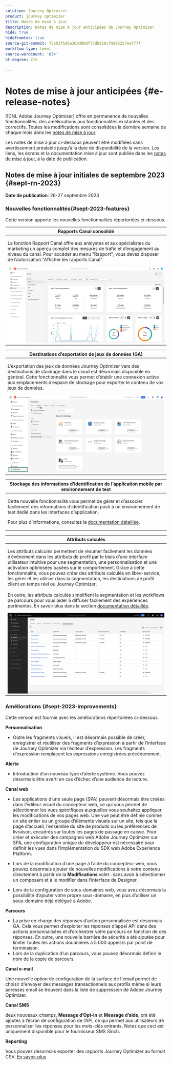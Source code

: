 ```yaml
---
solution: Journey Optimizer
product: journey optimizer
title: Notes de mise à jour
description: Notes de mise à jour anticipées de Journey Optimizer
hide: true
hidefromtoc: true
source-git-commit: 75a03fbd6a369d9b8f75db819cfa995257eaf77f
workflow-type: tm+mt
source-wordcount: '634'
ht-degree: 21%

---
```


# Notes de mise à jour anticipées {#e-release-notes}

[!DNL Adobe Journey Optimizer] offre en permanence de nouvelles fonctionnalités, des améliorations aux fonctionnalités existantes et des correctifs. Toutes les modifications sont consolidées la dernière semaine de chaque mois dans les [notes de mise à jour](release-notes.md).

Les notes de mise à jour ci-dessous peuvent être modifiées sans avertissement préalable jusqu’à la date de disponibilité de la version. Les liens, les écrans et la documentation mise à jour sont publiés dans les [notes de mise à jour](release-notes.md), à la date de publication.

## Notes de mise à jour initiales de septembre 2023 {#sept-rn-2023}

**Date de publication**: 26-27 septembre 2023

### Nouvelles fonctionnalités{#sept-2023-features}

Cette version apporte les nouvelles fonctionnalités répertoriées ci-dessous.


<table>
<thead>
<tr>
<th><strong>Rapports Canal consolidé</strong><br/></th>
</tr>
</thead>
<tbody>
<tr>
<td>
<p>La fonction Rapport Canal offre aux analystes et aux spécialistes du marketing un aperçu complet des mesures de trafic et d’engagement au niveau du canal. Pour accéder au menu "Rapport", vous devez disposer de l’autorisation "Afficher les rapports Canal".</p>
<img src="assets/channel-reports.png"/>
<!--p>For more information, refer to the <a href="../in-app/get-started-in-app.md">detailed documentation</a>.</p-->
</tr>
</tbody>
</table>


<table>
<thead>
<tr>
<th><strong>Destinations d’exportation de jeux de données (GA)</strong><br/></th>
</tr>
</thead>
<tbody>
<tr>
<td>
<p>L’exportation des jeux de données Journey Optimizer vers des destinations de stockage dans le cloud est désormais disponible en général. Cette fonctionnalité vous permet d’établir une connexion active aux emplacements d’espace de stockage pour exporter le contenu de vos jeux de données.</p>
<img src="../data/assets/dataset-export-setup.png">
<!--p>For more information, refer to the <a href="../audience/get-started-audience-orchestration.md">detailed documentation</a>.</p-->
</td>
</tr>
</tbody>
</table>

<table>
<thead>
<tr>
<th><strong>Stockage des informations d’identification de l’application mobile par environnement de test</strong><br/></th>
</tr>
</thead>
<tbody>
<tr>
<td>
<p>Cette nouvelle fonctionnalité vous permet de gérer et d’associer facilement des informations d’identification push à un environnement de test dédié dans les interfaces d’application.</p>
<p>Pour plus d’informations, consultez la <a href="../in-app/inapp-configuration.md">documentation détaillée</a>.</p>
</tr>
</tbody>
</table>

<table>
<thead>
<tr>
<th><strong>Attributs calculés</strong><br/></th>
</tr>
</thead>
<tbody>
<tr>
<td>
<p>Les attributs calculés permettent de résumer facilement les données d’événement dans les attributs de profil par le biais d’une interface utilisateur intuitive pour une segmentation, une personnalisation et une activation optimisées basées sur le comportement. Grâce à cette fonctionnalité, vous pouvez créer des attributs calculés en libre-service, les gérer et les utiliser dans la segmentation, les destinations de profil client en temps réel ou Journey Optimizer.<br/><br/>
En outre, les attributs calculés simplifient la segmentation et les workflows de parcours pour vous aider à diffuser facilement des expériences pertinentes. En savoir plus dans la section <a href="https://experienceleague.adobe.com/docs/experience-platform/profile/computed-attributes/overview.html">documentation détaillée</a>.</p>
<img src="assets/computed-attributes.png">
</tr>
</tbody>
</table>


### Améliorations {#sept-2023-improvements}

Cette version est fournie avec les améliorations répertoriées ci-dessous.

<!--**Audiences**

* You can now target audiences uploaded from a CSV file into journeys and campaigns.
* You can now target audiences resulting from composition workflows into journeys. -->

**Personnalisation**

* Outre les fragments visuels, il est désormais possible de créer, enregistrer et réutiliser des fragments d’expression à partir de l’interface de Journey Optimizer via l’éditeur d’expression. Les fragments d’expression remplacent les expressions enregistrées précédemment.

**Alerte**

* Introduction d’un nouveau type d’alerte système. Vous pouvez désormais être averti en cas d’échec d’une audience de lecture.

**Canal web**

* Les applications d’une seule page (SPA) peuvent désormais être créées dans l’éditeur visuel du concepteur web, ce qui vous permet de sélectionner les vues spécifiques auxquelles vous souhaitez appliquer les modifications de vos pages web. Une vue peut être définie comme un site entier ou un groupe d’éléments visuels sur un site, tels que la page d’accueil, l’ensemble du site de produits ou les préférences de livraison, encadrés sur toutes les pages de passage en caisse. Pour créer et exécuter des campagnes web Adobe Journey Optimizer sur SPA, une configuration unique du développeur est nécessaire pour définir les vues dans l’implémentation du SDK web Adobe Experience Platform.

* Lors de la modification d’une page à l’aide du concepteur web, vous pouvez désormais ajouter de nouvelles modifications à votre contenu directement à partir de la **Modifications** volet : sans avoir à sélectionner un composant et à le modifier dans l’interface de Designer.
* Lors de la configuration de sous-domaines web, vous avez désormais la possibilité d’ajouter votre propre sous-domaine, en plus d’utiliser un sous-domaine déjà délégué à Adobe.

**Parcours**

* La prise en charge des réponses d’action personnalisée est désormais GA. Cela vous permet d’exploiter les réponses d’appel API dans des actions personnalisées et d’orchestrer votre parcours en fonction de ces réponses. En outre, une nouvelle barrière de sécurité a été ajoutée pour limiter toutes les actions douanières à 5 000 appels/s par point de terminaison.
* Lors de la duplication d’un parcours, vous pouvez désormais définir le nom de la copie de parcours.

<!--
* The maximum duration that you can define in the Wait activity is now 29 days instead of 30.
-->

**Canal e-mail**

Une nouvelle option de configuration de la surface de l&#39;email permet de choisir d&#39;envoyer des messages transactionnels aux profils même si leurs adresses email se trouvent dans la liste de suppression de Adobe Journey Optimizer.

**Canal SMS**

deux nouveaux champs, **Message d’Opt-in** et **Message d’aide**, ont été ajoutés à l’écran de configuration de l’API, ce qui permet aux utilisateurs de personnaliser les réponses pour les mots-clés entrants. Notez que ceci est uniquement disponible pour le fournisseur SMS Sinch.

**Reporting**

Vous pouvez désormais exporter des rapports Journey Optimizer au format CSV. [En savoir plus](../reports/global-report.md#export-reports)

<!--**Decision management**

Enhancements have been made to the audience picker in journeys or campaigns, with the addition of new columns displaying the origin and update frequency of audiences.    -->